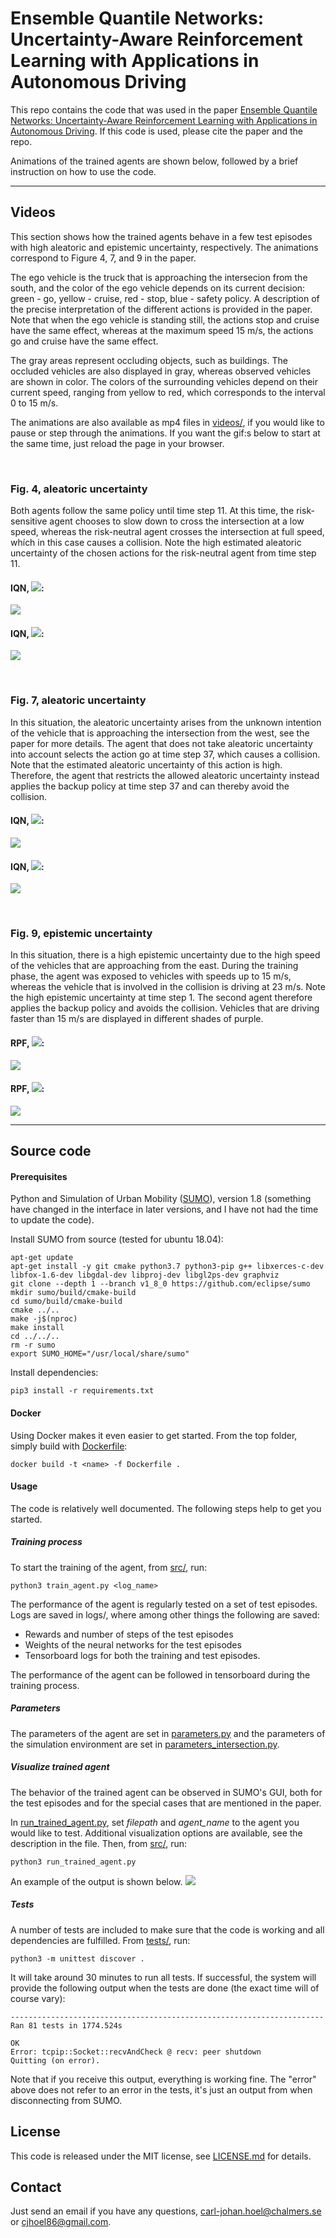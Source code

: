 # Ensemble Quantile Networks: Uncertainty-Aware Reinforcement Learning with Applications in Autonomous Driving

This repo contains the code that was used in the paper [Ensemble Quantile Networks: Uncertainty-Aware Reinforcement Learning with Applications in Autonomous Driving](https://arxiv.org/abs/2105.10266). If this code is used, please cite the paper and the repo.

Animations of the trained agents are shown below, followed by a brief instruction on how to use the code.

---

## Videos

This section shows how the trained agents behave in a few test episodes with high aleatoric and epistemic uncertainty, respectively. The animations correspond to Figure 4, 7, and 9 in the paper.

The ego vehicle is the truck that is approaching the intersecion from the south, and the color of the ego vehicle depends on its current decision: green - go, yellow - cruise, red - stop, blue - safety policy. A description of the precise interpretation of the different actions is provided in the paper. Note that when the ego vehicle is standing still, the actions stop and cruise have the same effect, whereas at the maximum speed 15 m/s, the actions go and cruise have the same effect.

The gray areas represent occluding objects, such as buildings. The occluded vehicles are also displayed in gray, whereas observed vehicles are shown in color. The colors of the surrounding vehicles depend on their current speed, ranging from yellow to red, which corresponds to the interval 0 to 15 m/s.

The animations are also available as mp4 files in [videos/](videos/), if you would like to pause or step through the animations. If you want the gif:s below to start at the same time, just reload the page in your browser.

<br/>

### Fig. 4, aleatoric uncertainty

Both agents follow the same policy until time step 11. At this time, the risk-sensitive agent chooses to slow down to cross the intersection at a low speed, whereas the risk-neutral agent crosses the intersection at full speed, whích in this case causes a collision. Note the high estimated aleatoric uncertainty of the chosen actions for the risk-neutral agent from time step 11.

#### IQN, <img src="https://render.githubusercontent.com/render/math?math=\color{red}\alpha = 1">:
![](videos/fig_4_iqn_alpha_1.gif)

#### IQN, <img src="https://render.githubusercontent.com/render/math?math=\color{red}\alpha = 0.5">:
![](videos/fig_4_iqn_alpha_0p5.gif)

<br/>

### Fig. 7, aleatoric uncertainty

In this situation, the aleatoric uncertainty arises from the unknown intention of the vehicle that is approaching the intersection from the west, see the paper for more details. The agent that does not take aleatoric uncertainty into account selects the action go at time step 37, which causes a collision. Note that the estimated aleatoric uncertainty of this action is high. Therefore, the agent that restricts the allowed aleatoric uncertainty instead applies the backup policy at time step 37 and can thereby avoid the collision.

#### IQN, <img src="https://render.githubusercontent.com/render/math?math=\color{red}\sigma_\mathrm{a} = \infty">:
![](videos/fig_7_iqn_sigma_a_inf.gif)

#### IQN, <img src="https://render.githubusercontent.com/render/math?math=\color{red}\sigma_\mathrm{a} = 2">:
![](videos/fig_7_iqn_sigma_a_2.gif)

<br/>

### Fig. 9, epistemic uncertainty

In this situation, there is a high epistemic uncertainty due to the high speed of the vehicles that are approaching from the east. During the training phase, the agent was exposed to vehicles with speeds up to 15 m/s, whereas the vehicle that is involved in the collision is driving at 23 m/s. Note the high epistemic uncertainty at time step 1. The second agent therefore applies the backup policy and avoids the collision. Vehicles that are driving faster than 15 m/s are displayed in different shades of purple.

#### RPF, <img src="https://render.githubusercontent.com/render/math?math=\color{red}\sigma_\mathrm{e} = \infty">:
![](videos/fig_9_rpf_sigma_e_inf.gif)

#### RPF, <img src="https://render.githubusercontent.com/render/math?math=\color{red}\sigma_\mathrm{e} = 4">:
![](videos/fig_9_rpf_sigma_e_4.gif)


---

## Source code

#### Prerequisites

Python and Simulation of Urban Mobility ([SUMO](http://sumo.sourceforge.net/)), version 1.8 (something have changed in the interface in later versions, and I have not had the time to update the code).

Install SUMO from source (tested for ubuntu 18.04):

```shell
apt-get update
apt-get install -y git cmake python3.7 python3-pip g++ libxerces-c-dev libfox-1.6-dev libgdal-dev libproj-dev libgl2ps-dev graphviz
git clone --depth 1 --branch v1_8_0 https://github.com/eclipse/sumo
mkdir sumo/build/cmake-build
cd sumo/build/cmake-build
cmake ../..
make -j$(nproc)
make install
cd ../../..
rm -r sumo
export SUMO_HOME="/usr/local/share/sumo"
```

Install dependencies:

```shell
pip3 install -r requirements.txt
```

#### Docker

Using Docker makes it even easier to get started. From the top folder, simply build with [Dockerfile](Dockerfile):


```shell
docker build -t <name> -f Dockerfile .
```

#### Usage

The code is relatively well documented. The following steps help to get you started.

##### Training process

To start the training of the agent, from [src/](src/), run:

```shell
python3 train_agent.py <log_name>
```

The performance of the agent is regularly tested on a set of test episodes. Logs are saved in logs/, where among other things the following are saved:
- Rewards and number of steps of the test episodes
- Weights of the neural networks for the test episodes
- Tensorboard logs for both the training and test episodes.

The performance of the agent can be followed in tensorboard during the training process.


##### Parameters

The parameters of the agent are set in [parameters.py](src/parameters.py) and the parameters of the simulation environment are set in [parameters_intersection.py](src/parameters_intersection.py).


##### Visualize trained agent

The behavior of the trained agent can be observed in SUMO's GUI, both for the test episodes and for the special cases that are mentioned in the paper.

In [run_trained_agent.py](src/run_trained_agent.py), set *filepath* and *agent_name* to the agent you would like to test. Additional visualization options are available, see the description in the file. Then, from [src/](src/), run:

```shell
python3 run_trained_agent.py
```

An example of the output is shown below.
![](videos/sumo_gui_example.png)



##### Tests

A number of tests are included to make sure that the code is working and all dependencies are fulfilled. From [tests/](tests/), run:

```shell
python3 -m unittest discover .
```

It will take around 30 minutes to run all tests. If successful, the system will provide the following output when the tests are done (the exact time will of course vary):
```shell
----------------------------------------------------------------------
Ran 81 tests in 1774.524s

OK
Error: tcpip::Socket::recvAndCheck @ recv: peer shutdown
Quitting (on error).
```

Note that if you receive this output, everything is working fine. The "error" above does not refer to an error in the tests, it's just an output from when disconnecting from SUMO.


## License

This code is released under the MIT license, see [LICENSE.md](LICENSE.md) for details.


## Contact

Just send an email if you have any questions, carl-johan.hoel@chalmers.se or cjhoel86@gmail.com.
